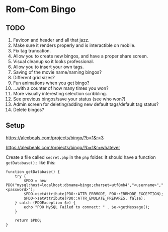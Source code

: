 # Rom-Com Bingo

## TODO
1. Favicon and header and all that jazz.
2. Make sure it renders properly and is interactible on mobile.
3. Fix tag truncation.
4. Allow you to create new bingos, and have a proper share screen.
5. Visual cleanup so it looks professional.
6. Allow you to insert your own tags.
7. Saving of the movie name/naming bingos?
8. Different grid sizes?
9. Fun animations when you get bingo?
10. ...with a counter of how many times you won?
11. More visually interesting selection scribbling.
12. See previous bingos/save your status (see who won?)
13. Admin screen for deleting/adding new default tags/default tag status?
14. Delete bingos?

## Setup

https://alexbeals.com/projects/bingo/?b=1&r=3

https://alexbeals.com/projects/bingo/?b=1&r=whatever

Create a file called `secret.php` in the `php` folder. It should have a function `getDatabase();` like this:

```lang=php
function getDatabase() {
    try {
        $PDO = new PDO("mysql:host=localhost;dbname=bingo;charset=utf8mb4","<username>","<password>");
        $PDO->setAttribute(PDO::ATTR_ERRMODE, PDO::ERRMODE_EXCEPTION);
        $PDO->setAttribute(PDO::ATTR_EMULATE_PREPARES, false);
    } catch (PDOException $e) {
        echo "PDO MySQL Failed to connect: " . $e->getMessage();
    }

    return $PDO;
}
```